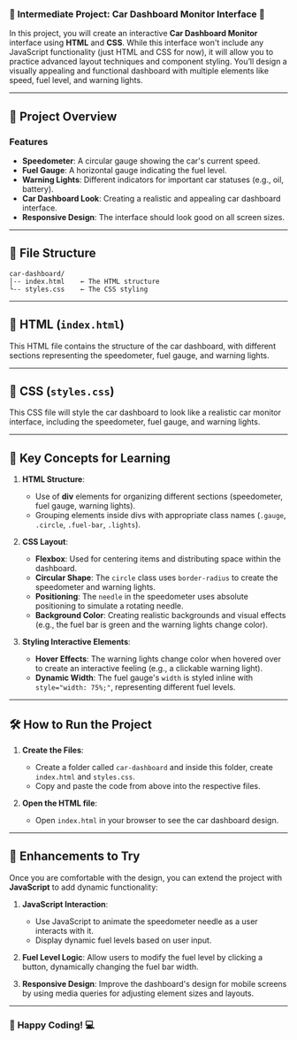 ### 🚗 **Intermediate Project: Car Dashboard Monitor Interface** 🚙

In this project, you will create an interactive **Car Dashboard Monitor** interface using **HTML** and **CSS**. While this interface won't include any JavaScript functionality (just HTML and CSS for now), it will allow you to practice advanced layout techniques and component styling. You’ll design a visually appealing and functional dashboard with multiple elements like speed, fuel level, and warning lights.

---

## 🌟 **Project Overview**

### **Features**

- **Speedometer**: A circular gauge showing the car's current speed.
- **Fuel Gauge**: A horizontal gauge indicating the fuel level.
- **Warning Lights**: Different indicators for important car statuses (e.g., oil, battery).
- **Car Dashboard Look**: Creating a realistic and appealing car dashboard interface.
- **Responsive Design**: The interface should look good on all screen sizes.

---

## 📂 **File Structure**

```
car-dashboard/
│-- index.html    ← The HTML structure
└-- styles.css    ← The CSS styling
```

---

## 📄 **HTML (`index.html`)**

This HTML file contains the structure of the car dashboard, with different sections representing the speedometer, fuel gauge, and warning lights.

---

## 🎨 **CSS (`styles.css`)**

This CSS file will style the car dashboard to look like a realistic car monitor interface, including the speedometer, fuel gauge, and warning lights.

---

## 🧠 **Key Concepts for Learning**

1. **HTML Structure**:
   - Use of **div** elements for organizing different sections (speedometer, fuel gauge, warning lights).
   - Grouping elements inside divs with appropriate class names (`.gauge`, `.circle`, `.fuel-bar`, `.lights`).

2. **CSS Layout**:
   - **Flexbox**: Used for centering items and distributing space within the dashboard.
   - **Circular Shape**: The `circle` class uses `border-radius` to create the speedometer and warning lights.
   - **Positioning**: The `needle` in the speedometer uses absolute positioning to simulate a rotating needle.
   - **Background Color**: Creating realistic backgrounds and visual effects (e.g., the fuel bar is green and the warning lights change color).

3. **Styling Interactive Elements**:
   - **Hover Effects**: The warning lights change color when hovered over to create an interactive feeling (e.g., a clickable warning light).
   - **Dynamic Width**: The fuel gauge's `width` is styled inline with `style="width: 75%;"`, representing different fuel levels.

---

## 🛠️ **How to Run the Project**

1. **Create the Files**:
   - Create a folder called `car-dashboard` and inside this folder, create `index.html` and `styles.css`.
   - Copy and paste the code from above into the respective files.

2. **Open the HTML file**:
   - Open `index.html` in your browser to see the car dashboard design.

---

## 🌟 **Enhancements to Try**

Once you are comfortable with the design, you can extend the project with **JavaScript** to add dynamic functionality:

1. **JavaScript Interaction**: 
   - Use JavaScript to animate the speedometer needle as a user interacts with it.
   - Display dynamic fuel levels based on user input.
   
2. **Fuel Level Logic**: Allow users to modify the fuel level by clicking a button, dynamically changing the fuel bar width.

3. **Responsive Design**: Improve the dashboard's design for mobile screens by using media queries for adjusting element sizes and layouts.

---

### 🎉 **Happy Coding!** 💻
